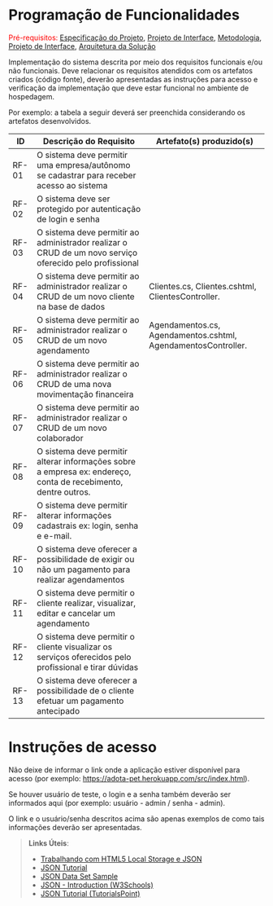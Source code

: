 # Programação de Funcionalidades

<span style="color:red">Pré-requisitos: <a href="2-Especificação do Projeto.md"> Especificação do Projeto</a></span>, <a href="3-Projeto de Interface.md"> Projeto de Interface</a>, <a href="4-Metodologia.md"> Metodologia</a>, <a href="3-Projeto de Interface.md"> Projeto de Interface</a>, <a href="5-Arquitetura da Solução.md"> Arquitetura da Solução</a>

Implementação do sistema descrita por meio dos requisitos funcionais e/ou não funcionais. Deve relacionar os requisitos atendidos com os artefatos criados (código fonte), deverão apresentadas as instruções para acesso e verificação da implementação que deve estar funcional no ambiente de hospedagem.

Por exemplo: a tabela a seguir deverá ser preenchida considerando os artefatos desenvolvidos.

|ID    | Descrição do Requisito  | Artefato(s) produzido(s) |
|------|-----------------------------------------|----|
| RF-01 | O sistema deve permitir uma empresa/autônomo se cadastrar para receber acesso ao sistema |        |
| RF-02 | O sistema deve ser protegido por autenticação de login e senha   |       |
| RF-03 | O sistema deve permitir ao administrador realizar o CRUD de um novo serviço oferecido pelo profissional |        |
| RF-04 | O sistema deve permitir ao administrador realizar o CRUD de um novo cliente na base de dados   | Clientes.cs, Clientes.cshtml, ClientesController.|
| RF-05 | O sistema deve permitir ao administrador realizar o CRUD de um novo agendamento | Agendamentos.cs, Agendamentos.cshtml, AgendamentosController.|
| RF-06 | O sistema deve permitir ao administrador realizar o CRUD de uma nova movimentação financeira   |       |
| RF-07 | O sistema deve permitir ao administrador realizar o CRUD de um novo colaborador |        |
| RF-08 | O sistema deve permitir alterar informações sobre a empresa ex: endereço, conta de recebimento, dentre outros.   |       |
| RF-09 | O sistema deve permitir alterar informações cadastrais ex: login, senha e e-mail. |        |
| RF-10 | O sistema deve oferecer a possibilidade de exigir ou não um pagamento para realizar agendamentos   |       |
| RF-11 | O sistema deve permitir o cliente realizar, visualizar, editar e cancelar um agendamento |        |
| RF-12 | O sistema deve permitir o cliente visualizar os serviços oferecidos pelo profissional e tirar dúvidas   |       |
| RF-13 | O sistema deve oferecer a possibilidade de o cliente efetuar um pagamento antecipado |        |

# Instruções de acesso

Não deixe de informar o link onde a aplicação estiver disponível para acesso (por exemplo: https://adota-pet.herokuapp.com/src/index.html).

Se houver usuário de teste, o login e a senha também deverão ser informados aqui (por exemplo: usuário - admin / senha - admin).

O link e o usuário/senha descritos acima são apenas exemplos de como tais informações deverão ser apresentadas.

> **Links Úteis**:
>
> - [Trabalhando com HTML5 Local Storage e JSON](https://www.devmedia.com.br/trabalhando-com-html5-local-storage-e-json/29045)
> - [JSON Tutorial](https://www.w3resource.com/JSON)
> - [JSON Data Set Sample](https://opensource.adobe.com/Spry/samples/data_region/JSONDataSetSample.html)
> - [JSON - Introduction (W3Schools)](https://www.w3schools.com/js/js_json_intro.asp)
> - [JSON Tutorial (TutorialsPoint)](https://www.tutorialspoint.com/json/index.htm)

